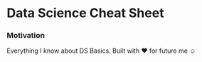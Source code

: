 # Data Science Cheat Sheet

### Motivation
Everything I know about DS Basics. Built with :heart: for future me :relaxed:
